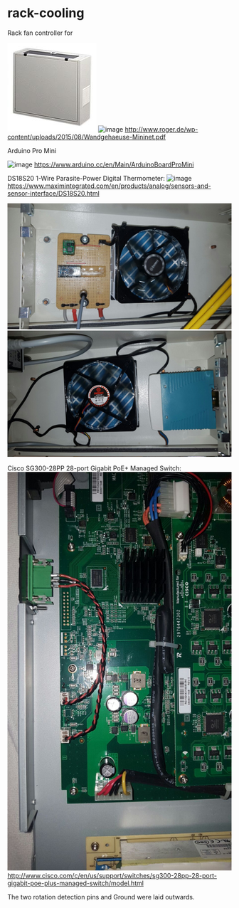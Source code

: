 # rack-cooling
Rack fan controller for

![image](https://raw.githubusercontent.com/mbr1989/rack-cooling/master/pics/219SjhDcERL.jpg)
![image](https://raw.githubusercontent.com/mbr1989/rack-cooling/master/pics/Zubeh%C3%B6r-Mininet.JPG)
http://www.roger.de/wp-content/uploads/2015/08/Wandgehaeuse-Mininet.pdf

Arduino Pro Mini

![image](https://www.arduino.cc/en/uploads/Main/ProMiniFront.jpg)
https://www.arduino.cc/en/Main/ArduinoBoardProMini

DS18S20 1-Wire Parasite-Power Digital Thermometer:
![image](http://www.14core.com/wp-content/uploads/2015/11/Temperature-Sensor-Dallas-Pinout-Diagram.jpg)
https://www.maximintegrated.com/en/products/analog/sensors-and-sensor-interface/DS18S20.html

![image](https://raw.githubusercontent.com/mbr1989/rack-cooling/master/pics/IMG-20160804-WA0006.jpg)
![image](https://raw.githubusercontent.com/mbr1989/rack-cooling/master/pics/IMG-20160804-WA0008.jpg)

Cisco SG300-28PP 28-port Gigabit PoE+ Managed Switch:
![image](https://raw.githubusercontent.com/mbr1989/rack-cooling/master/pics/IMG-20160804-WA0017.jpg)
http://www.cisco.com/c/en/us/support/switches/sg300-28pp-28-port-gigabit-poe-plus-managed-switch/model.html

The two rotation detection pins and Ground were laid outwards.

